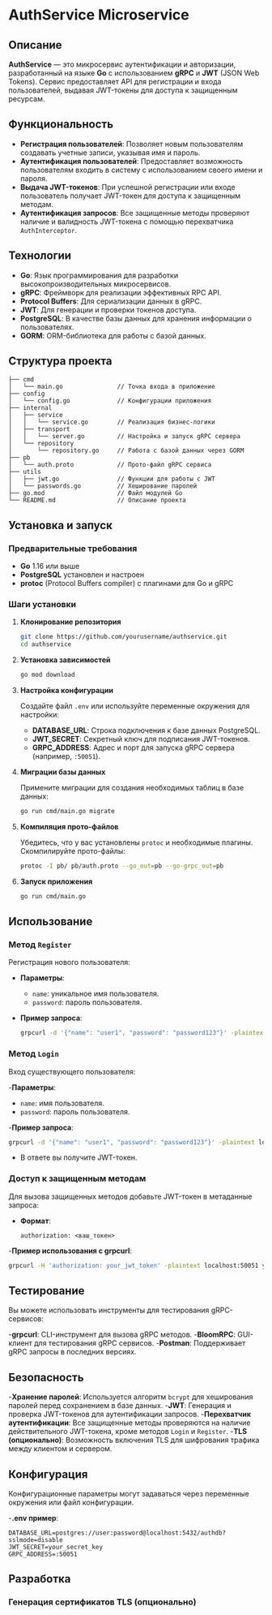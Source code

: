 # AuthService Microservice

## Описание

**AuthService** — это микросервис аутентификации и авторизации, разработанный на языке **Go** с использованием **gRPC** и **JWT** (JSON Web Tokens). Сервис предоставляет API для регистрации и входа пользователей, выдавая JWT-токены для доступа к защищенным ресурсам.

## Функциональность

- **Регистрация пользователей**: Позволяет новым пользователям создавать учетные записи, указывая имя и пароль.
- **Аутентификация пользователей**: Предоставляет возможность пользователям входить в систему с использованием своего имени и пароля.
- **Выдача JWT-токенов**: При успешной регистрации или входе пользователь получает JWT-токен для доступа к защищенным методам.
- **Аутентификация запросов**: Все защищенные методы проверяют наличие и валидность JWT-токена с помощью перехватчика `AuthInterceptor`.

## Технологии

- **Go**: Язык программирования для разработки высокопроизводительных микросервисов.
- **gRPC**: Фреймворк для реализации эффективных RPC API.
- **Protocol Buffers**: Для сериализации данных в gRPC.
- **JWT**: Для генерации и проверки токенов доступа.
- **PostgreSQL**: В качестве базы данных для хранения информации о пользователях.
- **GORM**: ORM-библиотека для работы с базой данных.

## Структура проекта

```
├── cmd
│   └── main.go               // Точка входа в приложение
├── config
│   └── config.go             // Конфигурации приложения
├── internal
│   ├── service
│   │   └── service.go        // Реализация бизнес-логики
│   ├── transport
│   │   └── server.go         // Настройка и запуск gRPC сервера
│   └── repository
│       └── repository.go     // Работа с базой данных через GORM
├── pb
│   └── auth.proto            // Прото-файл gRPC сервиса
├── utils
│   ├── jwt.go                // Функции для работы с JWT
│   └── passwords.go          // Хеширование паролей
├── go.mod                    // Файл модулей Go
└── README.md                 // Описание проекта
```

## Установка и запуск

### Предварительные требования

- **Go** 1.16 или выше
- **PostgreSQL** установлен и настроен
- **protoc** (Protocol Buffers compiler) с плагинами для Go и gRPC

### Шаги установки

1. **Клонирование репозитория**

   ```bash
   git clone https://github.com/yourusername/authservice.git
   cd authservice
   ```

2. **Установка зависимостей**

   ```bash
   go mod download
   ```

3. **Настройка конфигурации**

   Создайте файл `.env` или используйте переменные окружения для настройки:

   - **DATABASE_URL**: Строка подключения к базе данных PostgreSQL.
   - **JWT_SECRET**: Секретный ключ для подписания JWT-токенов.
   - **GRPC_ADDRESS**: Адрес и порт для запуска gRPC сервера (например, `:50051`).

4. **Миграции базы данных**

   Примените миграции для создания необходимых таблиц в базе данных:

   ```bash
   go run cmd/main.go migrate
   ```

5. **Компиляция прото-файлов**

   Убедитесь, что у вас установлены `protoc` и необходимые плагины. Скомпилируйте прото-файлы:

   ```bash
   protoc -I pb/ pb/auth.proto --go_out=pb --go-grpc_out=pb
   ```

6. **Запуск приложения**

   ```bash
   go run cmd/main.go
   ```

## Использование

### Метод `Register`

Регистрация нового пользователя:

- **Параметры**:

  - `name`: уникальное имя пользователя.
  - `password`: пароль пользователя.

- **Пример запроса**:

  ```bash
  grpcurl -d '{"name": "user1", "password": "password123"}' -plaintext localhost:50051 auth_v1.AuthService/Register
  ```

### Метод `Login`

Вход существующего пользователя:

-**Параметры**:

  - `name`: имя пользователя.
  - `password`: пароль пользователя.

-**Пример запроса**:

  ```bash
  grpcurl -d '{"name": "user1", "password": "password123"}' -plaintext localhost:50051 auth_v1.AuthService/Login
  ```

- В ответе вы получите JWT-токен.

### Доступ к защищенным методам

Для вызова защищенных методов добавьте JWT-токен в метаданные запроса:

- **Формат**:

  ```
  authorization: <ваш_токен>
  ```

-**Пример использования с grpcurl**:

  ```bash
  grpcurl -H 'authorization: your_jwt_token' -plaintext localhost:50051 yourpackage.YourService/YourMethod
  ```

## Тестирование

Вы можете использовать инструменты для тестирования gRPC-сервисов:

-**grpcurl**: CLI-инструмент для вызова gRPC методов.
-**BloomRPC**: GUI-клиент для тестирования gRPC сервисов.
-**Postman**: Поддерживает gRPC запросы в последних версиях.

## Безопасность

-**Хранение паролей**: Используется алгоритм `bcrypt` для хеширования паролей перед сохранением в базе данных.
-**JWT**: Генерация и проверка JWT-токенов для аутентификации запросов.
-**Перехватчик аутентификации**: Все защищенные методы проверяются на наличие действительного JWT-токена, кроме методов `Login` и `Register`.
-**TLS (опционально)**: Возможность включения TLS для шифрования трафика между клиентом и сервером.

## Конфигурация

Конфигурационные параметры могут задаваться через переменные окружения или файл конфигурации.

-**.env пример**:

  ```
  DATABASE_URL=postgres://user:password@localhost:5432/authdb?sslmode=disable
  JWT_SECRET=your_secret_key
  GRPC_ADDRESS=:50051
  ```

## Разработка

### Генерация сертификатов TLS (опционально)


